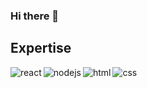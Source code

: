 ### Hi there 👋

<!--
**jaenil/jaenil** is a ✨ _special_ ✨ repository because its `README.md` (this file) appears on your GitHub profile.

Here are some ideas to get you started:

- 🔭 I’m currently working on web development
- 🌱 I’m currently learning react js
- 👯 I’m looking to collaborate on any web development projects using react js
- 🤔 I’m looking for help with all my public repositories especially styling these websites
- 📫 How to reach me: 
       1)You can reach me on discord at : JP1234#9518
- 😄 Pronouns: ...
- ⚡ Fun fact: ...
-->

## Expertise
<img align="left" alt="react" src="https://img.shields.io/badge/react.js%20-%2320232a.svg?&style=for-the-badge&logo=react.js&logoColor=white" />
<img align="left" alt="nodejs" src="https://img.shields.io/badge/node.js%20-%2343853D.svg?&style=for-the-badge&logo=node.js&logoColor=white" />
<img align="left" alt="html" src="https://img.shields.io/badge/Html%20-%2343853D.svg?&style=for-the-badge&logo=Html&logoColor=white" />
<img align="left" alt="css" src="https://img.shields.io/badge/CSS%20-%2343853D.svg?&style=for-the-badge&logo=CSS&logoColor=white" />

